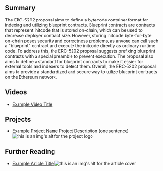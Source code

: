 ## Summary

The ERC-5202 proposal aims to define a bytecode container format for indexing and utilizing blueprint contracts. Blueprint contracts are contracts that represent initcode that is stored on-chain, which can be used to decrease deployer contract size. However, storing initcode byte-for-byte on-chain poses security and correctness problems, as anyone can call such a "blueprint" contract and execute the initcode directly as ordinary runtime code. To address this, the ERC-5202 proposal suggests prefixing blueprint contracts with a special preamble to prevent execution. The proposal also aims to define a standard for blueprint contracts to make it easier for external tools and indexers to detect them. Overall, the ERC-5202 proposal aims to provide a standardized and secure way to utilize blueprint contracts on the Ethereum network.

## Videos

- [Example Video Title](https://www.youtube.com/watch?v=TDGq4aeevgY)

## Projects

- [Example Project Name](https://xxxx.xxx/xxxxx) Project Description (one sentence) ![this is an img's alt for the project logo](https://xxxx.xxx/project-logo.xxx)

## Further Reading

- [Example Article Title](https://xxxx.xxx/xxxxx) ![this is an img's alt for the article cover](https://xxxx.xxx/article-cover.xxx)
